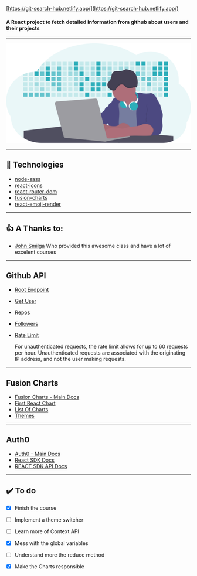 [https://git-search-hub.netlify.app/](https://git-search-hub.netlify.app/)

#### A React project to fetch detailed information from github about users and their projects 
---
![Logo](./src/images/login-img.svg)

---
## 🚀 Technologies

* [node-sass](https://www.npmjs.com/package/node-sass "node-sass")
* [react-icons](https://react-icons.github.io/react-icons/ "react-icons")
* [react-router-dom](https://reacttraining.com/react-router/web/guides/quick-start "react-router-dom")
* [fusion-charts](https://www.fusioncharts.com/react-charts?framework=react "fusion charts")
* [react-emoji-render](https://www.npmjs.com/package/react-emoji-render "react-emoji-render")
---
## 👍 A Thanks to:

* [John Smilga](https://www.johnsmilga.com/ "John Smilga") 
Who provided this awesome class and have a lot of excelent courses
---
## Github API

- [Root Endpoint](https://api.github.com)
- [Get User](https://api.github.com/users/wesbos)
- [Repos](https://api.github.com/users/john-smilga/repos?per_page=100)
- [Followers](https://api.github.com/users/john-smilga/followers)
- [Rate Limit](https://api.github.com/rate_limit)

  For unauthenticated requests, the rate limit allows for up to 60 requests per hour. Unauthenticated requests are associated with the originating IP address, and not the user making requests.
---
## Fusion Charts

- [Fusion Charts - Main Docs](https://www.fusioncharts.com/)
- [First React Chart](https://www.fusioncharts.com/dev/getting-started/react/your-first-chart-using-react)
- [List Of Charts](https://www.fusioncharts.com/dev/chart-guide/list-of-charts)
- [Themes](https://www.fusioncharts.com/dev/themes/introduction-to-themes)
---
## Auth0

- [Auth0 - Main Docs](https://auth0.com/)
- [React SDK Docs](https://auth0.com/docs/libraries/auth0-react)
- [REACT SDK API Docs](https://auth0.github.io/auth0-react/)
---
## ✔️ To do 
- [x] Finish the course
- [ ] Implement a theme switcher
- [ ] Learn more of Context API
- [x] Mess with the global variables
- [ ] Understand more the reduce method
- [x] Make the Charts responsible

